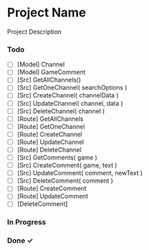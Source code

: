 # Project Name

Project Description

### Todo

- [ ] [Model] Channel  
- [ ] [Model] GameComment  
- [ ] [Src] GetAllChannels()  
- [ ] [Src] GetOneChannel( searchOptions )  
- [ ] [Src] CreateChannel( channelData )  
- [ ] [Src] UpdateChannel( channel, data )  
- [ ] [Src] DeleteChannel( channel )  
- [ ] [Route] GetAllChannels  
- [ ] [Route] GetOneChannel  
- [ ] [Route] CreateChannel  
- [ ] [Route] UpdateChannel  
- [ ] [Route] DeleteChannel  
- [ ] [Src] GetComments( game )  
- [ ] [Src] CreateComment( game, text )  
- [ ] [Src] UpdateComment( comment, newText )  
- [ ] [Src] DeleteComment( comment )  
- [ ] [Route] CreateComment  
- [ ] [Route] UpdateComment  
- [ ] [DeleteComment]  

### In Progress


### Done ✓


